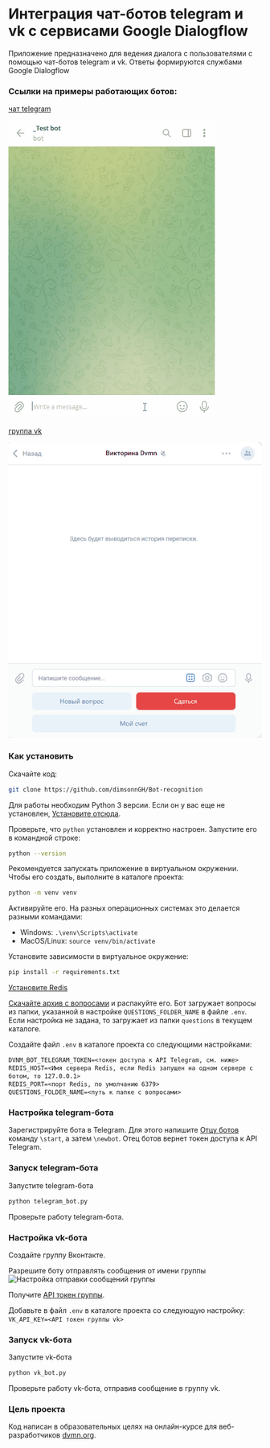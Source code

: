 # Интеграция чат-ботов telegram и vk с сервисами Google Dialogflow

Приложение предназначено для ведения диалога с пользователями с помощью чат-ботов telegram и vk. Ответы формируются службами Google Dialogflow

### Ссылки на примеры работающих ботов:
[чат telegram](https://t.me/dims_dvmn_test_bot)

![Анимация работы чата telegram](readme/tg_bot.gif "Анимация работы чата telegram")

[группа vk](https://vk.com/public221843594)

![Анимация работы чата в группе vk](readme/vk_bot.gif "Анимация работы чата в группе vk")

### Как установить

Скачайте код:
```sh
git clone https://github.com/dimsonnGH/Bot-recognition
```
Для работы необходим Python 3 версии. Если он у вас еще не установлен, [Установите отсюда](https://www.python.org/).

Проверьте, что `python` установлен и корректно настроен. Запустите его в командной строке:
```sh
python --version
```
Рекомендуется запускать приложение в виртуальном окружении. Чтобы его создать, выполните в каталоге проекта:
```sh
python -m venv venv
```
Активируйте его. На разных операционных системах это делается разными командами:
- Windows: `.\venv\Scripts\activate`
- MacOS/Linux: `source venv/bin/activate`


Установите зависимости в виртуальное окружение:
```sh
pip install -r requirements.txt
```

[Установите Redis](https://redis.io/docs/getting-started/installation/)

[Скачайте архив с вопросами](https://dvmn.org/media/modules_dist/quiz-questions.zip) и распакуйте его. Бот загружает вопросы из папки, указанной в настройке `QUESTIONS_FOLDER_NAME` в файле `.env`. Если настройка не задана, то загружает из папки `questions` в текущем каталоге.

Создайте файл `.env` в каталоге проекта со следующими настройками:

```
DVNM_BOT_TELEGRAM_TOKEN=<токен доступа к API Telegram, см. ниже>
REDIS_HOST=<Имя сервера Redis, если Redis запущен на одном сервере с ботом, то 127.0.0.1>
REDIS_PORT=<порт Redis, по умолчанию 6379>
QUESTIONS_FOLDER_NAME=<путь к папке с вопросами>
```

### Настройка telegram-бота

Зарегистрируйте бота в Telegram. Для этого напишите [Отцу ботов](https://telegram.me/BotFather) команду `\start`, а затем `\newbot`. Отец ботов вернет токен доступа к API Telegram.

### Запуск telegram-бота

Запустите telegram-бота 
```sh
python telegram_bot.py 
```
Проверьте работу telegram-бота.

### Настройка vk-бота
Создайте группу Вконтакте.

Разрешите боту отправлять сообщения от имени группы ![Настройка отправки сообщений группы](https://dvmn.org/media/screenshot_from_2019-04-29_20-15-54.png "Настройка отправки сообщений группы") 

Получите [API токен группы](https://vk.com/dev/bots_docs).

Добавьте в файл `.env` в каталоге проекта со следующую настройку:
```VK_API_KEY=<API токен группы vk>```

### Запуск vk-бота

Запустите vk-бота 
```sh
python vk_bot.py 
```
Проверьте работу vk-бота, отправив сообщение в группу vk.

### Цель проекта

Код написан в образовательных целях на онлайн-курсе для веб-разработчиков [dvmn.org](https://dvmn.org/).